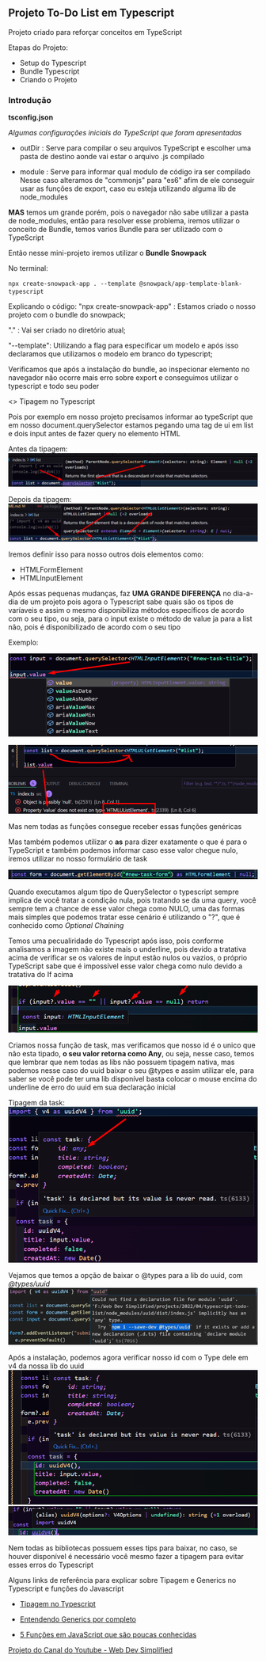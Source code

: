 ## Projeto To-Do List em Typescript

Projeto criado para reforçar conceitos em TypeScript

Etapas do Projeto:

- Setup do Typescript
- Bundle Typescript
- Criando o Projeto

### Introdução

**tsconfig.json**

*Algumas configurações iniciais do TypeScript que foram apresentadas*

- outDir : Serve para compilar o seu arquivos TypeScript e escolher uma pasta de destino aonde vai estar o arquivo .js compilado

- module : Serve para informar qual modulo de código ira ser compilado
    Nesse caso alteramos de "commonjs" para "es6" afim de ele conseguir usar as funções de export, caso eu esteja utilizando alguma lib de node_modules

**MAS** temos um grande porém, pois o navegador não sabe utilizar a pasta de node_modules, então para resolver esse problema, iremos utilizar o conceito de Bundle, temos varios Bundle para ser utilizado com o TypeScript

Então nesse mini-projeto iremos utilizar o **Bundle Snowpack**

No terminal:
```
npx create-snowpack-app . --template @snowpack/app-template-blank-typescript
``` 
Explicando o código:
"npx create-snowpack-app" : Estamos criado o nosso projeto com o bundle do snowpack;

"." : Vai ser criado no diretório atual;

"--template": Utilizando a flag para especificar um modelo e após isso declaramos que utilizamos o modelo em branco do typescript;

Verificamos que após a instalação do bundle, ao inspecionar elemento no navegador não ocorre mais erro sobre export e conseguimos utilizar o typescript e todo seu poder


<> Tipagem no Typescript

Pois por exemplo em nosso projeto precisamos informar ao typeScript que em nosso document.querySelector estamos pegando uma tag de ui em list e dois input antes de fazer query no elemento HTML

Antes da tipagem:
![Exemplo sem](./assets/tipagem1.png)

Depois da tipagem:
![Exemplo com](./assets/tipagem2.png)

Iremos definir isso para nosso outros dois elementos como:

- HTMLFormElement
- HTMLInputElement


Após essas pequenas mudanças, faz **UMA GRANDE DIFERENÇA** no dia-a-dia de um projeto pois agora o Typescript sabe quais são os tipos de varíaveis e assim o mesmo disponibiliza métodos específicos de acordo com o seu tipo, ou seja, para o input existe o método de value ja para a list não, pois é disponibilizado de acordo com o seu tipo

Exemplo:

![Exemplo com input](./assets/metodos1.png)

![Exemplo com list](./assets/metodo2.png)


Mas nem todas as funções consegue receber essas funções genéricas

Mas também podemos utilizar o **as** para dizer exatamente o que é para o TypeScript e também podemos informar caso esse valor chegue nulo, iremos utilizar no nosso formulário de task

![Exemplo do form](./assets/metodo3.png)

Quando executamos algum tipo de QuerySelector o typescript sempre implica de você tratar a condição nula, pois tratando se da uma query, você sempre tem a chance de esse valor chega como NULO, uma das formas mais simples que podemos tratar esse cenário é utilizando o "?", que é conhecido como *Optional Chaining*

Temos uma pecualiridade do Typescript após isso, pois conforme analisamos a imagem não existe mais o underline, pois devido a tratativa acima de verificar se os valores de input estão nulos ou vazios, o próprio TypeScript sabe que é impossível esse valor chega como nulo devido a tratativa do If acima

![Tratativa If](./assets/questionmark.png)

Criamos nossa função de task, mas verificamos que nosso id é o unico que não esta tipado, **o seu valor retorna como Any**, ou seja, nesse caso, temos que lembrar que nem todas as libs não possuem tipagem nativa, mas podemos nesse caso do uuid baixar o seu @types e assim utilizar ele, para saber se você pode ter uma lib disponível basta colocar o mouse encima do underline de erro do uuid em sua declaração inicial

Tipagem da task:
![Task e suas tipagens](./assets/%40types.png)

Vejamos que temos a opção de baixar o @types para a lib do uuid, com *@types/uuid*
![Types para baixar uuid](./assets/baixarTypes.png)

Após a instalação, podemos agora verificar nosso id com o Type dele em v4 da nossa lib do uuid
![Types com tipo correto](./assets/typesBaixado.png)
![Tipagem da função do uuid](./assets/typesUUID.png)

Nem todas as bibliotecas possuem esses tips para baixar, no caso, se houver disponível é necessário você mesmo fazer a tipagem para evitar esses erros do Typescript


Alguns links de referência para explicar sobre Tipagem e Generics no Typescript e funções do Javascript
- [Tipagem no Typescript](https://www.treinaweb.com.br/blog/tipagem-no-typescript)
- [Entendendo Generics por completo](https://oieduardorabelo.medium.com/typescript-entendendo-generics-por-completo-40a372aeea5)

- [5 Funções em JavaScript que são poucas conhecidas](https://www.youtube.com/watch?v=v2tJ3nzXh8I)



[Projeto do Canal do Youtube - Web Dev Simplified](https://www.youtube.com/watch?v=jBmrduvKl5w)

